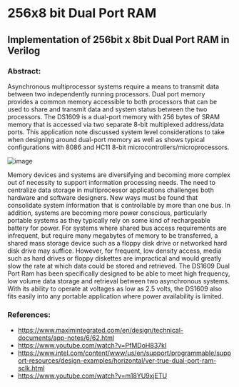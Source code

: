 # 256x8 bit Dual Port RAM 
## Implementation of 256bit x 8bit Dual Port RAM in Verilog

### Abstract: 
Asynchronous multiprocessor systems require a means to transmit data between two independently running processors. Dual port memory provides a common memory accessible to both processors that can be used to share and transmit data and system status between the two processors. The DS1609 is a dual-port memory with 256 bytes of SRAM memory that is accessed via two separate 8-bit multiplexed address/data ports. This application note discussed system level considerations to take when designing around dual-port memory as well as shows typical configurations with 8086 and HC11 8-bit microcontrollers/microprocessors.

![image](https://user-images.githubusercontent.com/64649440/173242760-2bfd1b85-6ffd-4022-8bf7-154a897cd08e.png)


Memory devices and systems are diversifying and becoming more complex out of necessity to support information processing needs. The need to centralize data storage in multiprocessor applications challenges both hardware and software designers. New ways must be found that consolidate system information that is controllable by more than one bus. In addition, systems are becoming more power conscious, particularly portable systems as they typically rely on some kind of rechargeable battery for power. For systems where shared bus access requirements are infrequent, but require many megabytes of memory to be transferred, a shared mass storage device such as a floppy disk drive or networked hard disk drive may suffice. However, for frequent, low density access, media such as hard drives or floppy diskettes are impractical and would greatly slow the rate at which data could be stored and retrieved. The DS1609 Dual Port Ram has been specifically designed to be able to meet high frequency, low volume data storage and retrieval between two asynchronous systems. With its ability to operate at voltages as low as 2.5 volts, the DS1609 also fits easily into any portable application where power availability is limited.

### References:
* https://www.maximintegrated.com/en/design/technical-documents/app-notes/6/62.html
* https://www.youtube.com/watch?v=PfMDoH837kI
* https://www.intel.com/content/www/us/en/support/programmable/support-resources/design-examples/horizontal/ver-true-dual-port-ram-sclk.html
* https://www.youtube.com/watch?v=m18YU9xjETU
